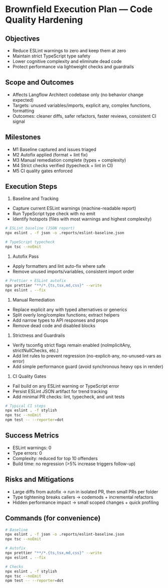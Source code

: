 # Brownfield Execution Plan — Code Quality Hardening

## Objectives

- Reduce ESLint warnings to zero and keep them at zero
- Maintain strict TypeScript type safety
- Lower cognitive complexity and eliminate dead code
- Protect performance via lightweight checks and guardrails

## Scope and Outcomes

- Affects Langflow Architect codebase only (no behavior change expected)
- Targets: unused variables/imports, explicit any, complex functions, formatting
- Outcomes: cleaner diffs, safer refactors, faster reviews, consistent CI signal

## Milestones

- M1 Baseline captured and issues triaged
- M2 Autofix applied (format + lint fix)
- M3 Manual remediation complete (types + complexity)
- M4 Strict checks verified (typecheck + lint in CI)
- M5 CI quality gates enforced

## Execution Steps

1) Baseline and Tracking

- Capture current ESLint warnings (machine-readable report)
- Run TypeScript type check with no emit
- Identify hotspots (files with most warnings and highest complexity)

```bash
# ESLint baseline (JSON report)
npx eslint . -f json -o .reports/eslint-baseline.json

# TypeScript typecheck
npx tsc --noEmit
```

1) Autofix Pass

- Apply formatters and lint auto-fix where safe
- Remove unused imports/variables, consistent import order

```bash
# Prettier + ESLint autofix
npx prettier "**/*.{ts,tsx,md,css}" --write
npx eslint . --fix
```

1) Manual Remediation

- Replace explicit any with typed alternatives or generics
- Split overly long/complex functions; extract helpers
- Add narrow types to API responses and props
- Remove dead code and disabled blocks

1) Strictness and Guardrails

- Verify tsconfig strict flags remain enabled (noImplicitAny, strictNullChecks, etc.)
- Add lint rules to prevent regression (no-explicit-any, no-unused-vars as error)
- Add simple performance guard (avoid synchronous heavy ops in render)

1) CI Quality Gates

- Fail build on any ESLint warning or TypeScript error
- Persist ESLint JSON artifact for trend tracking
- Add minimal PR checks: lint, typecheck, and unit tests

```bash
# Typical CI steps
npx eslint . -f stylish
npx tsc --noEmit
npm test -- --reporter=dot
```

## Success Metrics

- ESLint warnings: 0
- Type errors: 0
- Complexity: reduced for top 10 offenders
- Build time: no regression (>5% increase triggers follow-up)

## Risks and Mitigations

- Large diffs from autofix → run in isolated PR, then small PRs per folder
- Type tightening breaks callers → codemods + incremental refactors
- Hidden performance impact → small scoped changes + quick profiling

## Commands (for convenience)

```bash
# Baseline
npx eslint . -f json -o .reports/eslint-baseline.json
npx tsc --noEmit

# Autofix
npx prettier "**/*.{ts,tsx,md,css}" --write
npx eslint . --fix

# Checks
npx eslint . -f stylish
npx tsc --noEmit
npm test -- --reporter=dot
```
